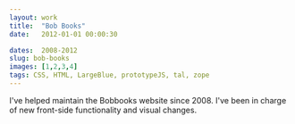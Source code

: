 ```yaml
---
layout: work
title:  "Bob Books"
date:   2012-01-01 00:00:30

dates:  2008-2012
slug: bob-books
images: [1,2,3,4]
tags: CSS, HTML, LargeBlue, prototypeJS, tal, zope
---
```


I've helped maintain the Bobbooks website since 2008. I've been in charge of new front-side functionality and visual changes.